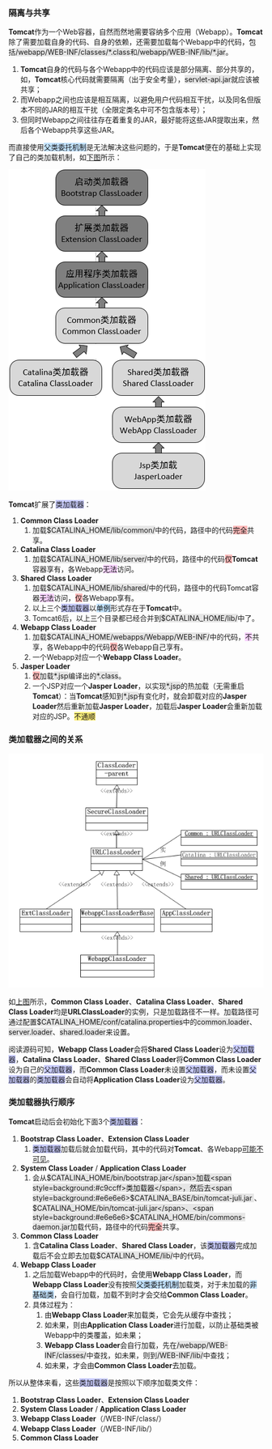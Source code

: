 ### 隔离与共享

**Tomcat**作为一个Web容器，自然而然地需要容纳多个应用（Webapp）。**Tomcat**除了需要加载自身的代码、自身的依赖，还需要加载每个Webapp中的代码，包括<span style=background:#e6e6e6>/webapp/WEB-INF/classes/\*.class</span>和<span style=background:#e6e6e6>/webapp/WEB-INF/lib/\*.jar</span>。

1. **Tomcat**自身的代码与各个Webapp中的代码应该是部分隔离、部分共享的，如，**Tomcat**核心代码就需要隔离（出于安全考量），<span style=background:#e6e6e6>servlet-api.jar</span>就应该被共享；
2. 而Webapp之间也应该是相互隔离，以避免用户代码相互干扰，以及同名但版本不同的JAR的相互干扰（全限定类名中可不包含版本号）；
3. 但同时Webapp之间往往存在着重复的JAR，最好能将这些JAR提取出来，然后各个Webapp共享这些JAR。

而直接使用<span style=background:#c2e2ff>父类委托机制</span>是无法解决这些问题的，于是**Tomcat**便在的基础上实现了自己的类加载机制，如[下图](https://www.jianshu.com/p/abf6fd4531e7)所示：

![image](../images/4/tomcat-class-loader.png)

**Tomcat**扩展了<span style=background:#c9ccff>类加载器</span>：

1. **Common Class Loader**
   1. 加载<span style=background:#e6e6e6>$CATALINA_HOME/lib/common/</span>中的代码，路径中的代码<span style=background:#ffb8b8>完全</span>共享。
2. **Catalina Class Loader**
   1. 加载<span style=background:#e6e6e6>$CATALINA_HOME/lib/server/</span>中的代码，路径中的代码<span style=background:#ffb8b8>仅</span>**Tomcat**容器享有，各Webapp<span style=background:#f8d2ff>无法</span>访问。
3. **Shared Class Loader**
   1. 加载<span style=background:#e6e6e6>$CATALINA_HOME/lib/shared/</span>中的代码，路径中的代码Tomcat容器<span style=background:#f8d2ff>无法</span>访问，<span style=background:#ffb8b8>仅</span>各Webapp享有。
   2. 以上三个<span style=background:#c9ccff>类加载器</span>以<span style=background:#c2e2ff>单例</span>形式存在于**Tomcat**中。
   3. Tomcat6后，以上三个目录都已经合并到<span style=background:#e6e6e6>$CATALINA_HOME/lib/</span>中了。
4. **Webapp Class Loader**
   1. 加载<span style=background:#e6e6e6>$CATALINA_HOME/webapps/Webapp/WEB-INF/</span>中的代码，<span style=background:#f8d2ff>不</span>共享，各Webapp中的代码<span style=background:#ffb8b8>仅</span>各Webapp自己享有。
   2. 一个Webapp对应一个**Webapp Class Loader**。
5. **Jasper Loader**
   1. <span style=background:#ffb8b8>仅</span>加载<span style=background:#e6e6e6>\*.jsp</span>编译出的<span style=background:#e6e6e6>\*.class</span>。
   2. 一个JSP对应一个**Jasper Loader**，以实现<span style=background:#e6e6e6>\*.jsp</span>的热加载（无需重启**Tomcat**）：当**Tomcat**感知到<span style=background:#e6e6e6>\*.jsp</span>有变化时，就会卸载对应的**Jasper Loader**然后重新加载**Jasper Loader**，加载后**Jasper Loader**会重新加载对应的JSP。<span style=background:#ffee7c>不通顺</span>



### 类加载器之间的关系

![image](../images/4/tomcat-class-loader-uml.png)

如[上图](https://blog.csdn.net/czmacd/article/details/54017027)所示，**Common Class Loader**、**Catalina Class Loader**、**Shared Class Loader**均是**URLClassLoader**的实例，只是加载路径不一样。加载路径可通过配置<span style=background:#e6e6e6>$CATALINA_HOME/conf/catalina.properties</span>中的<span style=background:#e6e6e6>common.loader</span>、<span style=background:#e6e6e6>server.loader</span>、<span style=background:#e6e6e6>shared.loader</span>来设置。

阅读源码可知，**Webapp Class Loader**会将**Shared Class Loader**设为<span style=background:#c9ccff>父加载器</span>，**Catalina Class Loader**、**Shared Class Loader**将**Common Class Loader**设为自己的<span style=background:#c9ccff>父加载器</span>，而**Common Class Loader**未设置<span style=background:#c9ccff>父加载器</span>，而未设置<span style=background:#c9ccff>父加载器</span>的<span style=background:#c9ccff>类加载器</span>会自动将**Application Class Loader**设为<span style=background:#c9ccff>父加载器</span>。



### 类加载器执行顺序

**Tomcat**启动后会初始化下面3个<span style=background:#c9ccff>类加载器</span>：

1. **Bootstrap Class Loader**、**Extension Class Loader**
   1. <span style=background:#c9ccff>类加载器</span>加载后就会加载代码，其中的代码对**Tomcat**、各Webapp[可能不可见](http://tomcat.apache.org/tomcat-6.0-doc/class-loader-howto.html)。
2. **System Class Loader** / **Application Class Loader**
   1. 会从<span style=background:#e6e6e6>$CATALINA_HOME/bin/bootstrap.jar</span>加载<span style=background:#c9ccff>类加载器</span>，然后去<span style=background:#e6e6e6>$CATALINA_BASE/bin/tomcat-juli.jar </span>、<span style=background:#e6e6e6>$CATALINA_HOME/bin/tomcat-juli.jar</span>、<span style=background:#e6e6e6>$CATALINA_HOME/bin/commons-daemon.jar</span>加载代码，路径中的代码<span style=background:#ffb8b8>完全</span>共享。
3. **Common Class Loader**
   1. 含**Catalina Class Loader**、**Shared Class Loader**，该<span style=background:#c9ccff>类加载器</span>完成加载后不会立即去加载<span style=background:#e6e6e6>$CATALINA_HOME/lib/</span>中的代码。
4. **Webapp Class Loader**
   1. 之后加载Webapp中的代码时，会使用**Webapp Class Loader**，而**Webapp Class Loader**没有按照<span style=background:#c2e2ff>父类委托机制</span>加载类，对于未加载的<span style=background:#c2e2ff>非基础类</span>，会自行加载，加载不到时才会交给**Common Class Loader**。
   2. 具体过程为：
      1. 由**Webapp Class Loader**来加载类，它会先从缓存中查找；
      2. 如未果，则由**Application Class Loader**进行加载，以防止基础类被Webapp中的类覆盖，如未果；
      3. **Webapp Class Loader**会自行加载，先在<span style=background:#e6e6e6>/webapp/WEB-INF/classes/</span>中查找，如未果，则到<span style=background:#e6e6e6>/WEB-INF/lib/</span>中查找；
      4. 如未果，才会由**Common Class Loader**去加载。

所以从整体来看，这些<span style=background:#c9ccff>类加载器</span>是按照以下顺序加载类文件：

1. **Bootstrap Class Loader**、**Extension Class Loader**
2. **System Class Loader** / **Application Class Loader**
3. **Webapp Class Loader**（/WEB-INF/class/）
4. **Webapp Class Loader**（/WEB-INF/lib/）
5. **Common Class Loader**





